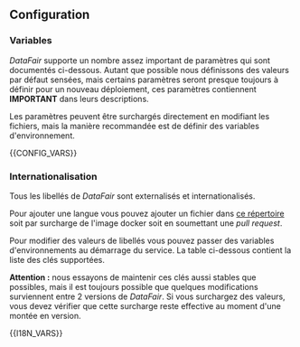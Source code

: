 ## Configuration

### Variables

*DataFair* supporte un nombre assez important de paramètres qui sont documentés ci-dessous. Autant que possible nous définissons des valeurs par défaut sensées, mais certains paramètres seront presque toujours à définir pour un nouveau déploiement, ces paramètres contiennent **IMPORTANT** dans leurs descriptions.

Les paramètres peuvent être surchargés directement en modifiant les fichiers, mais la manière recommandée est de définir des variables d'environnement.

{{CONFIG_VARS}}

### Internationalisation

Tous les libellés de *DataFair* sont externalisés et internationalisés.

Pour ajouter une langue vous pouvez ajouter un fichier dans [ce répertoire](https://github.com/koumoul-dev/data-fair/tree/master/i18n) soit par surcharge de l'image docker soit en soumettant une *pull request*.

Pour modifier des valeurs de libellés vous pouvez passer des variables d'environnements au démarrage du service. La table ci-dessous contient la liste des clés supportées.

**Attention :** nous essayons de maintenir ces clés aussi stables que possibles, mais il est toujours possible que quelques modifications surviennent entre 2 versions de *DataFair*. Si vous surchargez des valeurs, vous devez vérifier que cette surcharge reste effective au moment d'une montée en version.

{{I18N_VARS}}
